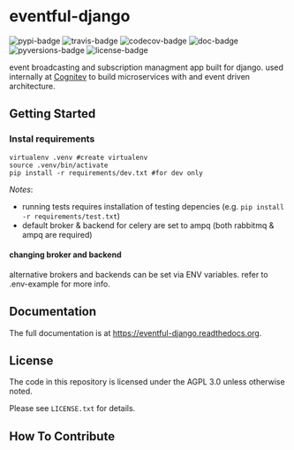 # eventful-django

![pypi-badge](https://img.shields.io/pypi/v/eventful-django.svg%0A%20:target:%20https://pypi.python.org/pypi/eventful-django/%0A%20:alt:%20PyPI)
![travis-badge](https://travis-ci.org/edx/eventful-django.svg?branch=master%0A%20:target:%20https://travis-ci.org/edx/eventful-django%0A%20:alt:%20Travis)
![codecov-badge](http://codecov.io/github/edx/eventful-django/coverage.svg?branch=master%0A%20:target:%20http://codecov.io/github/edx/eventful-django?branch=master%0A%20:alt:%20Codecov)
![doc-badge](https://readthedocs.org/projects/eventful-django/badge/?version=latest%0A%20:target:%20http://eventful-django.readthedocs.io/en/latest/%0A%20:alt:%20Documentation)
![pyversions-badge](https://img.shields.io/pypi/pyversions/eventful-django.svg%0A%20:target:%20https://pypi.python.org/pypi/eventful-django/%0A%20:alt:%20Supported%20Python%20versions)
![license-badge](https://img.shields.io/github/license/edx/eventful-django.svg%0A%20:target:%20https://github.com/edx/eventful-django/blob/master/LICENSE.txt%0A%20:alt:%20License)

event broadcasting and subscription managment app built for django. used
internally at [Cognitev](https://github.com/cognitev) to build microservices with and event driven
architecture.

## Getting Started

### Instal requirements
```
virtualenv .venv #create virtualenv
source .venv/bin/activate
pip install -r requirements/dev.txt #for dev only 
```

*Notes*:
* running tests requires installation of testing depencies (e.g. `pip install -r requirements/test.txt`)
* default broker & backend for celery are set to ampq (both rabbitmq & ampq are required) 

#### changing broker and backend
alternative brokers and backends can be set via ENV variables. 
refer to .env-example for more info.


## Documentation

The full documentation is at <https://eventful-django.readthedocs.org>.

## License
The code in this repository is licensed under the AGPL 3.0 unless
otherwise noted.

Please see `LICENSE.txt` for details.

## How To Contribute

